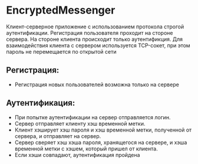 # EncryptedMessenger
Клиент-серверное приложение с использованием протокола строгой аутентификации.
Регистрация пользователя проходит на стороне сервера. На стороне клиента происходит только аутентификция.
Для взаимодействия клиента с сервером используется TCP-сокет, при этом пароль не перемещается по открытой сети
## Регистрация:
- Регистрация новых пользователей возможна только на сервере
## Аутентификация:
- При попытке аутентификации на сервер отправляется логин. 
- Сервер отправляет клиенту хэш временной метки.
- Клиент хэширует хэш пароля и хэш временной метки, полученной от сервера, и отправляет на сервер.
- Сервер сверяет хэш хэша пароля, хранящегося на сервере, и хэша временной метки с хэшем, который пришел от клиента.
- Если хэши совпадают, аутентификация пройдена
